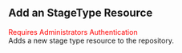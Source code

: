 ## Add an StageType Resource
<span style="color:red">Requires Administrators Authentication</span>     
Adds a new  stage type resource to the repository.
